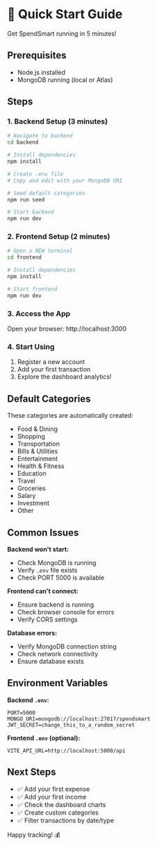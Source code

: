 # 🚀 Quick Start Guide

Get SpendSmart running in 5 minutes!

## Prerequisites
- Node.js installed
- MongoDB running (local or Atlas)

## Steps

### 1. Backend Setup (3 minutes)

```bash
# Navigate to backend
cd backend

# Install dependencies
npm install

# Create .env file
# Copy and edit with your MongoDB URI

# Seed default categories
npm run seed

# Start backend
npm run dev
```

### 2. Frontend Setup (2 minutes)

```bash
# Open a NEW terminal
cd frontend

# Install dependencies
npm install

# Start frontend
npm run dev
```

### 3. Access the App

Open your browser: http://localhost:3000

### 4. Start Using

1. Register a new account
2. Add your first transaction
3. Explore the dashboard analytics!

## Default Categories

These categories are automatically created:
- Food & Dining
- Shopping
- Transportation
- Bills & Utilities
- Entertainment
- Health & Fitness
- Education
- Travel
- Groceries
- Salary
- Investment
- Other

## Common Issues

**Backend won't start:**
- Check MongoDB is running
- Verify `.env` file exists
- Check PORT 5000 is available

**Frontend can't connect:**
- Ensure backend is running
- Check browser console for errors
- Verify CORS settings

**Database errors:**
- Verify MongoDB connection string
- Check network connectivity
- Ensure database exists

## Environment Variables

**Backend `.env`:**
```env
PORT=5000
MONGO_URI=mongodb://localhost:27017/spendsmart
JWT_SECRET=change_this_to_a_random_secret
```

**Frontend `.env` (optional):**
```env
VITE_API_URL=http://localhost:5000/api
```

## Next Steps

- ✅ Add your first expense
- ✅ Add your first income
- ✅ Check the dashboard charts
- ✅ Create custom categories
- ✅ Filter transactions by date/type

Happy tracking! 💰

